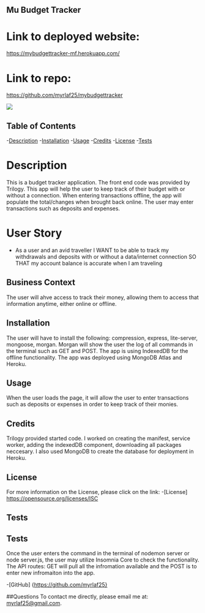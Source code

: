 ## Mu Budget Tracker

# Link to deployed website:
https://mybudgettracker-mf.herokuapp.com/

# Link to repo:
https://github.com/myrlaf25/mybudgettracker

<img src="https://img.shields.io/badge/License-ISC-blue.svg"></img>

## Table of Contents

-[Description](#description)
-[Installation](#installation)
-[Usage](#usage)
-[Credits](#credits)
-[License](#license)
-[Tests](#tests)

# Description
This is a budget tracker application. The front end code was provided by Trilogy. This app will help the user to keep track of their budget with or without a connection. When entering transactions offline, the app will populate the total/changes when brought back online. The user may enter transactions such as deposits and expenses. 

# User Story
* As a user and an avid traveller
I WANT to be able to track my withdrawals and deposits with or without a data/internet connection
SO THAT my account balance is accurate when I am traveling

## Business Context
The user will ahve access to track their money, allowing them to access that information anytime, either online or offline. 

## Installation
The user will have to install the following: compression, express, lite-server, mongoose, morgan. Morgan will show the user the log of all commands in the terminal such as GET and POST. The app is using IndexedDB for the offline functionality. The app was deployed using MongoDB Atlas and Heroku. 

## Usage
When the user loads the page, it will allow the user to enter transactions such as deposits or expenses in order to keep track of their monies. 

## Credits
Trilogy provided started code. I worked on creating the manifest, service worker, adding the indexedDB component, downloading all packages neccesary. I also used MongoDB to create the database for deployment in Heroku. 

## License

For more information on the License, please click on the link: 
-[License] https://opensource.org/licenses/ISC

## Tests
## Tests
Once the user enters the command in the terminal of nodemon server or node server.js, the user may utilize Insomnia Core to check the functionality. The API routes: GET will pull all the infromation available and the POST is to enter new infromaiton into the app. 

-[GitHub] {https://github.com/myrlaf25}

##Questions
To contact me directly, please email me at: myrlaf25@gmail.com.
